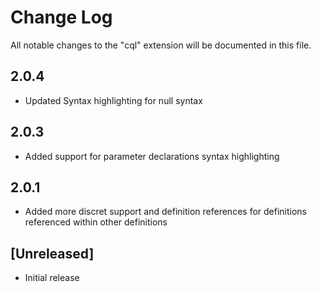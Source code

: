 # Change Log
All notable changes to the "cql" extension will be documented in this file.

## 2.0.4
- Updated Syntax highlighting for null syntax

## 2.0.3
- Added support for parameter declarations syntax highlighting

## 2.0.1
* Added more discret support and definition references for definitions referenced within other definitions

## [Unreleased]
- Initial release